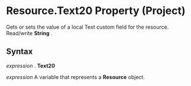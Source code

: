 
# Resource.Text20 Property (Project)

Gets or sets the value of a local Text custom field for the resource. Read/write  **String** .


## Syntax

 _expression_ . **Text20**

 _expression_ A variable that represents a **Resource** object.

